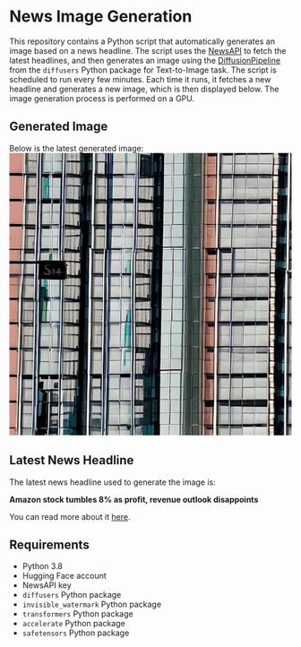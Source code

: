 # News Image Generation
This repository contains a Python script that automatically generates an image based on a news headline. The script uses the [NewsAPI](https://newsapi.org/) to fetch the latest headlines, and then generates an image using the [DiffusionPipeline](https://github.com/huggingface/diffusers) from the `diffusers` Python package for Text-to-Image task.
The script is scheduled to run every few minutes. Each time it runs, it fetches a new headline and generates a new image, which is then displayed below. The image generation process is performed on a GPU.

## Generated Image
Below is the latest generated image:
![Generated Image](image.png)

## Latest News Headline
The latest news headline used to generate the image is:

**Amazon stock tumbles 8% as profit, revenue outlook disappoints**

You can read more about it [here](https://news.google.com/rss/articles/CBMiqgFBVV95cUxNSzdZNEtwemYzQzZXdUhkdjEwbC1YNzdvaDBQQTM3S3pmMm5LSDNIbWU2QkZLTlFKUG0wdzFGMnlsZ25OWlVFLTE5SFFyX29MeWtlZmk0UG5pLXB5Z01HZXVaRlNJVHdrX3lodDNDX0ZaS1N5TFZCU0hSNWZ0WjFfd1pxVTRacWFfT0ZScnJLckpsN2dfYmIzX3hqRW9jS01xa21jTVRxeURZUQ?oc=5).

## Requirements
- Python 3.8
- Hugging Face account
- NewsAPI key
- `diffusers` Python package
- `invisible_watermark` Python package
- `transformers` Python package
- `accelerate` Python package
- `safetensors` Python package
